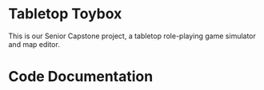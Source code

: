 # Tabletop Toybox

This is our Senior Capstone project, a tabletop role-playing game simulator and map editor.





# Code Documentation

